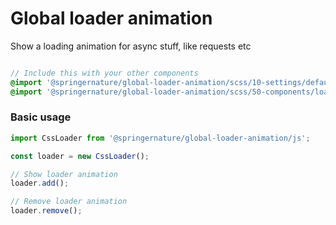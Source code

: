 # Global loader animation

Show a loading animation for async stuff, like requests etc

```scss

// Include this with your other components
@import '@springernature/global-loader-animation/scss/10-settings/default';
@import '@springernature/global-loader-animation/scss/50-components/loader';
```

### Basic usage

```js
import CssLoader from '@springernature/global-loader-animation/js';

const loader = new CssLoader();

// Show loader animation
loader.add();

// Remove loader animation
loader.remove();

```